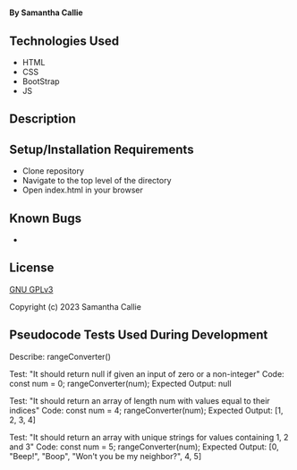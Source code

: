 # 

#### By **Samantha Callie**

#### 

## Technologies Used

* HTML
* CSS
* BootStrap
* JS

## Description



## Setup/Installation Requirements

* Clone repository
* Navigate to the top level of the directory
* Open index.html in your browser

## Known Bugs

* 

## License

[GNU GPLv3](https://choosealicense.com/licenses/agpl-3.0/)

Copyright (c) 2023 Samantha Callie

## Pseudocode Tests Used During Development

Describe: rangeConverter()

Test: "It should return null if given an input of zero or a non-integer"
Code:
const num = 0;
rangeConverter(num);
Expected Output: null

Test: "It should return an array of length num with values equal to their indices"
Code:
const num = 4;
rangeConverter(num);
Expected Output: [1, 2, 3, 4]

Test: "It should return an array with unique strings for values containing 1, 2 and 3"
Code:
const num = 5;
rangeConverter(num);
Expected Output: [0, "Beep!", "Boop", "Won't you be my neighbor?", 4, 5]